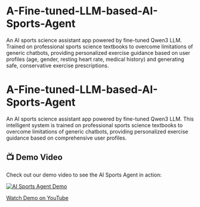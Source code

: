 # A-Fine-tuned-LLM-based-AI-Sports-Agent
An AI sports science assistant app powered by fine-tuned Qwen3 LLM. Trained on professional sports science textbooks to overcome limitations of generic chatbots, providing personalized exercise guidance based on user profiles (age, gender, resting heart rate, medical history) and generating safe, conservative exercise prescriptions.


# A-Fine-tuned-LLM-based-AI-Sports-Agent

An AI sports science assistant app powered by fine-tuned Qwen3 LLM. This intelligent system is trained on professional sports science textbooks to overcome limitations of generic chatbots, providing personalized exercise guidance based on comprehensive user profiles.

## 📺 Demo Video

Check out our demo video to see the AI Sports Agent in action:

[![AI Sports Agent Demo](https://img.youtube.com/vi/nuAzG9Ll8qQ/maxresdefault.jpg)](https://www.youtube.com/shorts/nuAzG9Ll8qQ)

[Watch Demo on YouTube](https://www.youtube.com/shorts/nuAzG9Ll8qQ)

